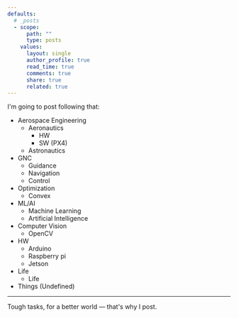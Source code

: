 ```yaml
---
defaults:
  # _posts
  - scope:
      path: ""
      type: posts
    values:
      layout: single
      author_profile: true
      read_time: true
      comments: true
      share: true
      related: true
---
```


I'm going to post following that:
* Aerospace Engineering
  * Aeronautics
    * HW
    * SW (PX4)
  * Astronautics
* GNC
  * Guidance
  * Navigation
  * Control
* Optimization
  * Convex
* ML/AI
  * Machine Learning
  * Artificial Intelligence
* Computer Vision
  * OpenCV
* HW
  * Arduino
  * Raspberry pi
  * Jetson
* Life
  * Life
* Things (Undefined)
***
Tough tasks, for a better world — that's why I post.